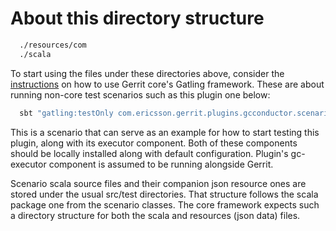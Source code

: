 # About this directory structure

```bash
  ./resources/com
  ./scala
```

To start using the files under these directories above, consider the
[instructions](https://gerrit-documentation.storage.googleapis.com/Documentation/3.0.9/dev-e2e-tests.html)
on how to use Gerrit core's Gatling framework. These are about running
non-core test scenarios such as this plugin one below:

```bash
  sbt "gatling:testOnly com.ericsson.gerrit.plugins.gcconductor.scenarios.CreateChangesTriggeringGc"

```

This is a scenario that can serve as an example for how to start testing
this plugin, along with its executor component. Both of these components
should be locally installed along with default configuration. Plugin's
gc-executor component is assumed to be running alongside Gerrit.

Scenario scala source files and their companion json resource ones are
stored under the usual src/test directories. That structure follows the
scala package one from the scenario classes. The core framework expects
such a directory structure for both the scala and resources (json data)
files.
